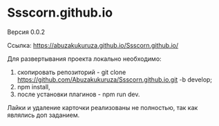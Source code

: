 # Ssscorn.github.io
Версия 0.0.2

Ссылка: https://abuzakukuruza.github.io/Ssscorn.github.io/

Для развертывания проекта локально необходимо:

1. скопировать репозиторий - git clone https://github.com/Abuzakukuruza/Ssscorn.github.io.git -b develop;
2. npm install,
3. после установки плагинов - npm run dev.

Лайки и удаление карточки реализованы не полностью, так как являлись доп заданием.